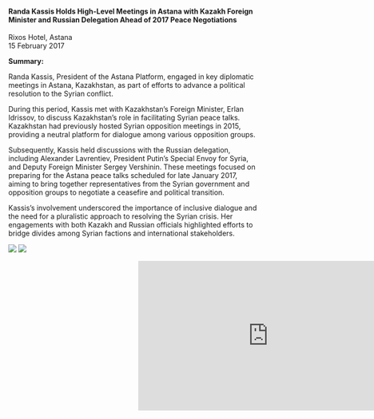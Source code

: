 <h4>Randa Kassis Holds High-Level Meetings in Astana with Kazakh Foreign Minister and Russian Delegation Ahead of 2017 Peace Negotiations</h4>

Rixos Hotel, Astana  
15 February 2017

<b>Summary:</b>

Randa Kassis, President of the Astana Platform, engaged in key diplomatic meetings in Astana, Kazakhstan, as part of efforts to advance a political resolution to the Syrian conflict.

During this period, Kassis met with Kazakhstan’s Foreign Minister, Erlan Idrissov, to discuss Kazakhstan’s role in facilitating Syrian peace talks. Kazakhstan had previously hosted Syrian opposition meetings in 2015, providing a neutral platform for dialogue among various opposition groups. 

Subsequently, Kassis held discussions with the Russian delegation, including Alexander Lavrentiev, President Putin’s Special Envoy for Syria, and Deputy Foreign Minister Sergey Vershinin. These meetings focused on preparing for the Astana peace talks scheduled for late January 2017, aiming to bring together representatives from the Syrian government and opposition groups to negotiate a ceasefire and political transition. 

Kassis’s involvement underscored the importance of inclusive dialogue and the need for a pluralistic approach to resolving the Syrian crisis. Her engagements with both Kazakh and Russian officials highlighted efforts to bridge divides among Syrian factions and international stakeholders.


![](51.JPG)
![](52.JPG)

<p></p>
<center>
<div style="position:relative;width: 520px;height: 300px;"><iframe src="https://iframe.mediadelivery.net/embed/451826/bc53f7e8-04c5-43db-aaa5-1645f17cb65f?autoplay=false&loop=false&muted=false&preload=true&responsive=true" loading="lazy" style="border:0;position:absolute;top:0;height:100%;width:100%;" allow="accelerometer;gyroscope;autoplay;encrypted-media;picture-in-picture;" allowfullscreen="true"></iframe></div>
</center>  
<p></p>
